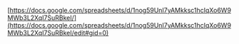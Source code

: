 [https://docs.google.com/spreadsheets/d/1nog59UnI7yAMkksc1hcIqXo6W9MWb3L2XqI7SuRBkeI/](https://docs.google.com/spreadsheets/d/1nog59UnI7yAMkksc1hcIqXo6W9MWb3L2XqI7SuRBkeI/edit#gid=0)